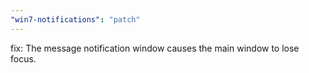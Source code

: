```yaml
---
"win7-notifications": "patch"
---
```


fix: The message notification window causes the main window to lose focus.

